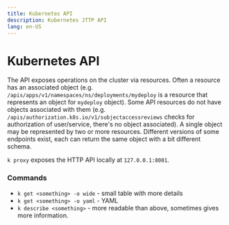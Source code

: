 ```yaml
---
title: Kubernetes API
description: Kubernetes JTTP API
lang: en-US
---
```



# Kubernetes API

The API exposes operations on the cluster via resources. Often a resource has an
associated object (e.g. `/apis/apps/v1/namespaces/ns/deployments/mydeploy` is a
resource that represents an object for `mydeploy` object). Some API resources do
not have objects associated with them (e.g.
`/apis/authorization.k8s.io/v1/subjectaccessreviews` checks for authorization of
user/service, there's no object associated). A single object may be represented
by two or more resources. Different versions of some endpoints exist, each can
return the same object with a bit different schema.

`k proxy` exposes the HTTP API locally at `127.0.0.1:8001`.

### Commands

- `k get <something> -o wide` - small table with more details 
- `k get <something> -o yaml` - YAML 
- `k describe <something>` - more readable than above, sometimes gives more
  information.
